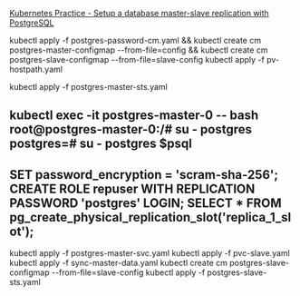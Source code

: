 [Kubernetes Practice - Setup a database master-slave replication with PostgreSQL](https://viblo.asia/p/kubernetes-practice-setup-a-database-master-slave-replication-with-postgresql-924lJB2mlPM)

  kubectl apply -f postgres-password-cm.yaml && kubectl create cm postgres-master-configmap --from-file=config && kubectl create cm postgres-slave-configmap --from-file=slave-config
kubectl apply -f pv-hostpath.yaml

kubectl apply -f postgres-master-sts.yaml

kubectl exec -it postgres-master-0 -- bash
root@postgres-master-0:/# su - postgres
postgres=# su - postgres
$psql
-----------------
SET password_encryption = 'scram-sha-256';
CREATE ROLE repuser WITH REPLICATION PASSWORD 'postgres' LOGIN;
SELECT * FROM pg_create_physical_replication_slot('replica_1_slot');
-----------------
kubectl apply -f postgres-master-svc.yaml
kubectl apply -f pvc-slave.yaml
kubectl apply -f sync-master-data.yaml
kubectl create cm postgres-slave-configmap --from-file=slave-config
kubectl apply -f postgres-slave-sts.yaml